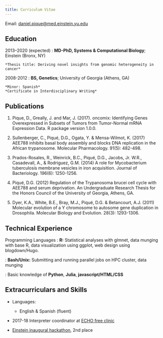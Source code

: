 ```yaml
---
title: Curriculum Vitae
---
```


Email: daniel.pique@med.einstein.yu.edu

Education
---------

2013–2020 (expected)
:   **MD-PhD, Systems & Computational Biology**; Einstein (Bronx, NY)

    *Thesis title: Deriving novel insights from genomic heterogeneity in cancer*
    
2008-2012
:   **BS, Genetics**; University of Georgia (Athens, GA)

    *Minor: Spanish*  
    *Certificate in Interdisciplinary Writing*

Publications
----------

1. Pique, D., Greally, J. and Mar, J. (2017). oncomix: Identifying Genes Overexpressed in Subsets of Tumors from Tumor-Normal mRNA Expression Data. R package version 1.0.0.

1. Sullenberger, C., Piqué, D.G., Ogata, Y. & Mensa-Wilmot, K. (2017) AEE788 inhibits basal body assembly and blocks DNA replication in the African trypanosome. Molecular Pharmacology. 91(5): 482-498.

1. Prados-Rosales, R., Weinrick, B.C., Piqué, D.G., Jacobs, Jr. W.R., Casadevall, A., & Rodriguez, G.M. (2014) A role for Mycobacterium tuberculosis membrane vesicles in iron acquisition. Journal of Bacteriology. 196(6): 1250-1256.

1. Piqué, D.G. (2012) Regulation of the Trypanosoma brucei cell cycle with AEE788 and serum deprivation. An Undergraduate Research Thesis for the Honors Council of the University of Georgia, Athens, GA.

1. Dyer, K.A., White, B.E., Bray, M.J., Piqué, D.G. & Betancourt, A.J. (2011) Molecular evolution of a Y chromosome to autosome gene duplication in Drosophila. Molecular Biology and Evolution. 28(3): 1293-1306.


Technical Experience
--------------------

Programming Languages
:   **R:** Statistical analyses with glmnet, data munging with base R, data visualization using ggplot, web design using blogdown/Hugo.

:   **Bash/Unix:** Submitting and running parallel jobs on HPC cluster, data munging

:   Basic knowledge of **Python**, **Julia**, **javascript/HTML/CSS**


Extracurriculars and Skills
----------------------------------------

* Languages:

     * English & Spanish (fluent)

* 2017-18 Interpreter coordinator at [ECHO free clinic](http://www.einstein.yu.edu/students/clubs/echo/board/)

* [Einstein inaugural hackathon](https://einsteinhackathon2017.splashthat.com/), 2nd place
